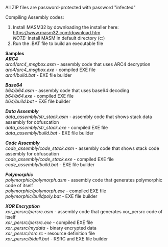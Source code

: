 
All ZIP files are password-protected with password "infected"

Compiling Assembly codes: 
1. Install MASM32 by downloading the installer here: https://www.masm32.com/download.htm<br>
_NOTE:_ Install MASM in default directory (c:\)
2. Run the .BAT file to build an executable file

**Samples**<br>
_**ARC4**_<br>
_arc4/arc4_msgbox.asm_ - assembly code that uses ARC4 decryption<br>
_arc4/arc4_msgbox.exe_ - compiled EXE file<br>
_arc4/build.bat_ - EXE file builder <br>

_**Base64**_<br>
_b64/b64.asm_ - assembly code that uses base64 decoding<br>
_b64/b64.exe_ - compiled EXE file<br>
_b64/build.bat_ - EXE file builder <br>

_**Data Assembly**_<br>
*data_assembly/str_stack.asm* - assembly code that shows stack data assembly for obfuscation<br>
*data_assembly/str_stack.exe* - compiled EXE file<br>
*data_assembly/build.bat* - EXE file builder <br>

_**Code Assembly**_<br>
*code_assembly/code_stack.asm* - assembly code that shows stack code assembly for obfuscation<br>
*code_assembly/code_stack.exe* - compiled EXE file<br>
*code_assembly/build.bat* - EXE file builder <br>

_**Polymorphic**_<br>
*polymorphic/polymorph.asm* - assembly code that generates polymorphic code of itself<br>
*polymorphic/polymorph.exe* - compiled EXE file<br>
*polymorphic/buildpoly.bat* - EXE file builder <br>

_**XOR Encryption**_<br>
*xor_persrc/persrc.asm* - assembly code that generates xor_persrc code of itself<br>
*xor_persrc/persrc.exe* - compiled EXE file<br>
*xor_persrc/mydata* - binary encrypted data<br>
*xor_persrc/rsrc.rc* - resource definition file<br>
*xor_persrc/bldall.bat* - RSRC and EXE file builder<br>

